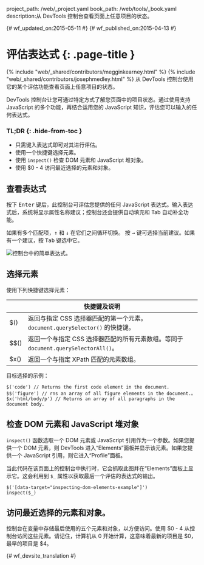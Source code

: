 project_path: /web/_project.yaml
book_path: /web/tools/_book.yaml
description:从 DevTools 控制台查看页面上任意项目的状态。

{# wf_updated_on:2015-05-11 #}
{# wf_published_on:2015-04-13 #}

# 评估表达式 {: .page-title }

{% include "web/_shared/contributors/megginkearney.html" %}
{% include "web/_shared/contributors/josephmedley.html" %}
从 DevTools 控制台使用它的某个评估功能查看页面上任意项目的状态。

DevTools 控制台让您可通过特定方式了解您页面中的项目状态。通过使用支持 JavaScript 的多个功能，再结合运用您的 JavaScript 知识，评估您可以输入的任何表达式。





### TL;DR {: .hide-from-toc }
- 只需键入表达式即可对其进行评估。
- 使用一个快捷键选择元素。
- 使用  <code>inspect()</code> 检查 DOM 元素和 JavaScript 堆对象。
- 使用 $0 - 4 访问最近选择的元素和对象。


## 查看表达式

按下 <kbd class="kbd">Enter</kbd> 键后，此控制台可评估您提供的任何 JavaScript 表达式。输入表达式后，系统将显示属性名称建议；控制台还会提供自动填充和 Tab 自动补全功能。





如果有多个匹配项，<kbd class="kbd">↑</kbd> 和 <kbd class="kbd">↓</kbd> 在它们之间循环切换。
按 <kbd class="kbd">→</kbd> 键可选择当前建议。如果有一个建议，按 <kbd class="kbd">Tab</kbd> 键选中它。



![控制台中的简单表达式。](images/evaluate-expressions.png)

## 选择元素

使用下列快捷键选择元素：

<table class="responsive">
  <thead>
    <tr>
      <th colspan="2">快捷键及说明</th>
    </tr>
  </thead>
  <tbody>
    <tr>
      <td data-th="Shortcut">$()</td>
      <td data-th="Description">返回与指定 CSS 选择器匹配的第一个元素。 <code>document.querySelector()</code> 的快捷键。</td>
    </tr>
    <tr>
      <td data-th="Shortcut">$$()</td>
      <td data-th="Description">返回一个与指定 CSS 选择器匹配的所有元素数组。等同于 <code>document.querySelectorAll()</code>。</td>
    </tr>
    <tr>
      <td data-th="Shortcut">$x()</td>
      <td data-th="Description">返回一个与指定 XPath 匹配的元素数组。</td>
    </tr>
  </tbody>
</table>

目标选择的示例：

    $('code') // Returns the first code element in the document.
    $$('figure') // rns an array of all figure elements in the document.。
    $x('html/body/p') // Returns an array of all paragraphs in the document body.

## 检查 DOM 元素和 JavaScript 堆对象

`inspect()` 函数选取一个 DOM 元素或 JavaScript 引用作为一个参数。如果您提供一个 DOM 元素，则 DevTools 进入“Elements”面板并显示该元素。如果您提供一个 JavaScript 引用，则它进入“Profile”面板。






当此代码在该页面上的控制台中执行时，它会抓取此图并在“Elements”面板上显示它。这会利用到 `$_` 属性以获取最后一个评估的表达式的输出。




    $('[data-target="inspecting-dom-elements-example"]')
    inspect($_)

## 访问最近选择的元素和对象。

控制台在变量中存储最后使用的五个元素和对象，以方便访问。使用 $0 - 4 从控制台访问这些元素。请记住，计算机从 0 开始计算，这意味着最新的项目是 $0，最早的项目是 $4。







{# wf_devsite_translation #}
